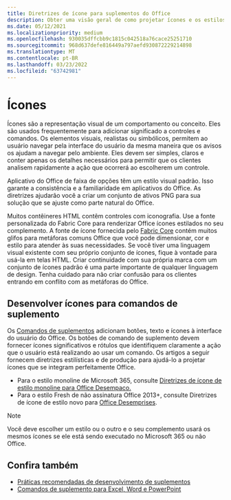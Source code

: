 ```yaml
---
title: Diretrizes de ícone para suplementos do Office
description: Obter uma visão geral de como projetar ícones e os estilos de design Fresh e Monoline para comandos de complemento.
ms.date: 05/12/2021
ms.localizationpriority: medium
ms.openlocfilehash: 930035dffcbb9c1815c042518a76cace25251710
ms.sourcegitcommit: 968d637defe816449a797aefd930872229214898
ms.translationtype: MT
ms.contentlocale: pt-BR
ms.lasthandoff: 03/23/2022
ms.locfileid: "63742981"
---
```

# <a name="icons"></a>Ícones

Ícones são a representação visual de um comportamento ou conceito. Eles são usados frequentemente para adicionar significado a controles e comandos. Os elementos visuais, realistas ou simbólicos, permitem ao usuário navegar pela interface do usuário da mesma maneira que os avisos os ajudam a navegar pelo ambiente. Eles devem ser simples, claros e conter apenas os detalhes necessários para permitir que os clientes analisem rapidamente a ação que ocorrerá ao escolherem um controle.

Aplicativo do Office de faixa de opções têm um estilo visual padrão. Isso garante a consistência e a familiaridade em aplicativos do Office. As diretrizes ajudarão você a criar um conjunto de ativos PNG para sua solução que se ajuste como parte natural do Office.

Muitos contêineres HTML contêm controles com iconografia. Use a fonte personalizada do Fabric Core para renderizar Office ícones estilados no seu complemento. A fonte de ícone fornecida pelo [Fabric Core](fabric-core.md) contém muitos glifos para metáforas comuns Office que você pode dimensionar, cor e estilo para atender às suas necessidades. Se você tiver uma linguagem visual existente com seu próprio conjunto de ícones, fique à vontade para usá-la em telas HTML. Criar continuidade com sua própria marca com um conjunto de ícones padrão é uma parte importante de qualquer linguagem de design. Tenha cuidado para não criar confusão para os clientes entrando em conflito com as metáforas do Office.

## <a name="design-icons-for-add-in-commands"></a>Desenvolver ícones para comandos de suplemento

Os [Comandos de suplementos](add-in-commands.md) adicionam botões, texto e ícones à interface do usuário do Office. Os botões de comando de suplemento devem fornecer ícones significativos e rótulos que identifiquem claramente a ação que o usuário está realizando ao usar um comando. Os artigos a seguir fornecem diretrizes estilísticas e de produção para ajudá-lo a projetar ícones que se integram perfeitamente Office.

- Para o estilo monoline de Microsoft 365, consulte [Diretrizes de ícone de estilo monoline para Office Desempaco.](add-in-icons-monoline.md)
- Para o estilo Fresh de não assinatura Office 2013+, consulte Diretrizes de ícone de estilo novo para [Office Desemprises](add-in-icons-fresh.md).

> [!NOTE]
> Você deve escolher um estilo ou o outro e o seu complemento usará os mesmos ícones se ele está sendo executado no Microsoft 365 ou não Office.

## <a name="see-also"></a>Confira também

- [Práticas recomendadas de desenvolvimento de suplementos](../concepts/add-in-development-best-practices.md)
- [Comandos de suplemento para Excel, Word e PowerPoint](../design/add-in-commands.md)

